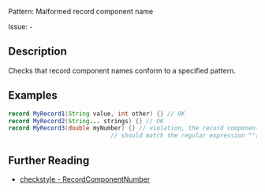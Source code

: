 Pattern: Malformed record component name

Issue: -

## Description

Checks that record component names conform to a specified pattern.

## Examples

```java
record MyRecord1(String value, int other) {} // OK
record MyRecord2(String... strings) {} // OK
record MyRecord3(double myNumber) {} // violation, the record component name
                             // should match the regular expression "^[a-z]+$"
```

## Further Reading

* [checkstyle - RecordComponentNumber](https://checkstyle.sourceforge.io/checks/sizes/recordcomponentnumber.html#RecordComponentNumber)